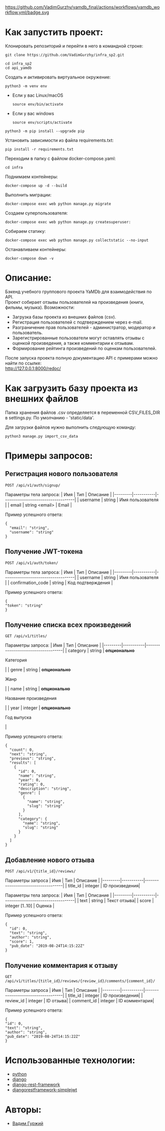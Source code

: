 https://github.com/VadimGurzhy/yamdb_final/actions/workflows/yamdb_workflow.yml/badge.svg
# Как запустить проект:

Клонировать репозиторий и перейти в него в командной строке:

```
git clone https://github.com/VadimGurzhy/infra_sp2.git
```

```
cd infra_sp2
cd api_yamdb
```

Cоздать и активировать виртуальное окружение:

```
python3 -m venv env
```

* Если у вас Linux/macOS

    ```
    source env/bin/activate
    ```

* Если у вас windows

    ```
    source env/scripts/activate
    ```


```
python3 -m pip install --upgrade pip
```

Установить зависимости из файла requirements.txt:

```
pip install -r requirements.txt
```
Переходим в папку с файлом docker-compose.yaml:

```
cd infra
```

Поднимаем контейнеры:

```
docker-compose up -d --build
```
Выполнить миграции:

```
docker-compose exec web python manage.py migrate
```

Создаем суперпользователя:

```
docker-compose exec web python manage.py createsuperuser:
```

Собираем статику:

```
docker-compose exec web python manage.py collectstatic --no-input
```

Останавливаем контейнеры:

```
docker-compose down -v
```

# Описание:

Бэкенд учебного группового проекта YaMDb для взаимодействия по API.  
Проект собирает отзывы пользователей на произведения (книги, фильмы, музыка). Возможности:
* Загрузка базы проекта из внешних файлов (csv).
* Регистрация пользователей с подтверждением через e-mail.
* Разграничение прав пользователей - администратор, модератор и пользователь.
* Зарегистрированные пользователи могут оставлять отзывы с оценкой произведения, а также комментарии к отзывам.
* Формирование рейтинга произведений по оценкам пользователей.

После запуска проекта полную документацию API с примерами можно найти по ссылке:  
<http://127.0.0.1:8000/redoc/>

# Как загрузить базу проекта из внешних файлов
Папка хранения файлов .csv определяется в переменной CSV_FILES_DIR в settings.py. По умолчанию - 'static/data'.

Для загрузки файлов нужно выполнить следующую команду:
```
python3 manage.py import_csv_data
```

# Примеры запросов:
 
 ## Регистрация нового пользователя


```
POST /api/v1/auth/signup/
```
Параметры тела запроса:
| Имя     | Тип       | Описание                           |
|---------|-----------|------------------------------------|
| username | string | Имя пользователя |
| email | string \<email> | Email |

Пример успешного ответа:
```
{
  "email": "string",
  "username": "string"
}
```
## Получение JWT-токена
```
POST /api/v1/auth/token/
```
Параметры тела запроса:
| Имя     | Тип       | Описание                           |
|---------|-----------|------------------------------------|
| username | string | Имя пользователя |
| confirmation_code | string | Код подтверждения |

Пример успешного ответа:
```
{
"token": "string"
}
```

## Получение списка всех произведений
```
GET /api/v1/titles/
```

Параметры запроса:
| Имя     | Тип       | Описание                           |
|---------|-----------|------------------------------------|
| category | string | **опционально** <p> Категория </p>|
| genre | string | **опционально** <p> Жанр </p>|
| name | string | **опционально** <p> Название произведения </p>|
| year | integer | **опционально** <p> Год выпуска </p>|

Пример успешного ответа:
```
{
  "count": 0,
  "next": "string",
  "previous": "string",
  "results": [
    {
      "id": 0,
      "name": "string",
      "year": 0,
      "rating": 0,
      "description": "string",
      "genre": [
        {
          "name": "string",
          "slug": "string"
        }
      ],
      "category": {
        "name": "string",
        "slug": "string"
      }
    }
  ]
}
```

## Добавление нового отзыва
```
POST /api/v1/{title_id}/reviews/
```
Параметры запроса
| Имя     | Тип       | Описание                           |
|---------|-----------|------------------------------------|
| title_id | integer | ID произведения|

Параметры тела запроса:
| Имя     | Тип       | Описание                           |
|---------|-----------|------------------------------------|
| text | string | Текст отзыва|
| score | integer [1..10] | Оценка |

Пример успешного ответа:
```
{
  "id": 0,
  "text": "string",
  "author": "string",
  "score": 1,
  "pub_date": "2019-08-24T14:15:22Z"
}
```

## Получение комментария к отзыву
``` 
GET /api/v1/titles/{title_id}/reviews/{review_id}/comments/{comment_id}/
```
Параметры запроса
| Имя     | Тип       | Описание                           |
|---------|-----------|------------------------------------|
| title_id | integer | ID произведения|
| review_id | integer | ID отзыва|
| comment_id | integer | ID комментария|


Пример успешного ответа:
```
{
"id": 0,
"text": "string",
"author": "string",
"pub_date": "2019-08-24T14:15:22Z"
}
```

# Использованные технологии:

* [python](https://www.python.org/doc/)
* [django](https://docs.djangoproject.com/en/3.2/)
* [django-rest-framework](https://www.django-rest-framework.org/)
* [djangorestframework-simplejwt](https://django-rest-framework-simplejwt.readthedocs.io/en/latest/)

# Авторы:
* [Вадим Гуржий](https://github.com/VadimGurzhy) 
